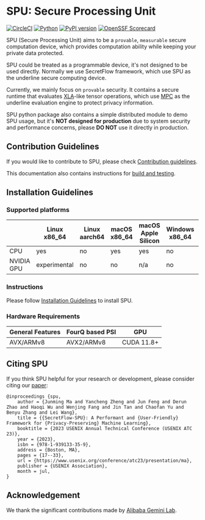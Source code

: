 # SPU: Secure Processing Unit

[![CircleCI](https://dl.circleci.com/status-badge/img/gh/secretflow/spu/tree/main.svg?style=shield)](https://dl.circleci.com/status-badge/redirect/gh/secretflow/spu/tree/main)
[![Python](https://img.shields.io/pypi/pyversions/spu.svg)](https://pypi.org/project/spu/)
[![PyPI version](https://img.shields.io/pypi/v/spu)](https://pypi.org/project/spu/)
[![OpenSSF Scorecard](https://api.securityscorecards.dev/projects/github.com/secretflow/spu/badge)](https://securityscorecards.dev/viewer/?uri=github.com/secretflow/spu)

SPU (Secure Processing Unit) aims to be a `provable`, `measurable` secure computation device,
which provides computation ability while keeping your private data protected.

SPU could be treated as a programmable device, it's not designed to be used directly.
Normally we use SecretFlow framework, which use SPU as the underline secure computing device.

Currently, we mainly focus on `provable` security. It contains a secure runtime that evaluates
[XLA](https://www.tensorflow.org/xla/operation_semantics)-like tensor operations,
which use [MPC](https://en.wikipedia.org/wiki/Secure_multi-party_computation) as the underline
evaluation engine to protect privacy information.

SPU python package also contains a simple distributed module to demo SPU usage,
but it's **NOT designed for production** due to system security and performance concerns,
please **DO NOT** use it directly in production.

## Contribution Guidelines

If you would like to contribute to SPU, please check [Contribution guidelines](CONTRIBUTING.md).

This documentation also contains instructions for [build and testing](CONTRIBUTING.md#build).

## Installation Guidelines

### Supported platforms

|            | Linux x86_64 | Linux aarch64 | macOS x86_64   | macOS Apple Silicon | Windows x86_64 | Windows WSL2 x86_64 |
|------------|--------------|---------------|--------------|--------------|----------------|---------------------|
| CPU        | yes          | no            | yes          | yes          | no             | yes                 |
| NVIDIA GPU | experimental | no            | no           | n/a          | no             | no                  |

### Instructions

Please follow [Installation Guidelines](INSTALLATION.md) to install SPU.

### Hardware Requirements

| General Features | FourQ based PSI | GPU |
| ---------------- | --------------- | --- |
| AVX/ARMv8        | AVX2/ARMv8      | CUDA 11.8+ |

## Citing SPU

If you think SPU helpful for your research or development, please consider citing our [paper](https://www.usenix.org/conference/atc23/presentation/ma):

```text
@inproceedings {spu,
    author = {Junming Ma and Yancheng Zheng and Jun Feng and Derun Zhao and Haoqi Wu and Wenjing Fang and Jin Tan and Chaofan Yu and Benyu Zhang and Lei Wang},
    title = {{SecretFlow-SPU}: A Performant and {User-Friendly} Framework for {Privacy-Preserving} Machine Learning},
    booktitle = {2023 USENIX Annual Technical Conference (USENIX ATC 23)},
    year = {2023},
    isbn = {978-1-939133-35-9},
    address = {Boston, MA},
    pages = {17--33},
    url = {https://www.usenix.org/conference/atc23/presentation/ma},
    publisher = {USENIX Association},
    month = jul,
}
```

## Acknowledgement

We thank the significant contributions made by [Alibaba Gemini Lab](https://alibaba-gemini-lab.github.io).
